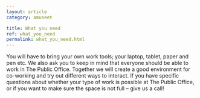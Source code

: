 ```yaml
---
layout: article
category: amuseet

title: What you need
ref: what_you_need
permalink: what_you_need.html
---
```


You will have to bring your own work tools; your laptop, tablet, paper and pen etc. We also ask you to keep in mind that everyone should be able to work in The Public Office. Together we will create a good environment for co-working and try out different ways to interact.  If you have specific questions about whether your type of work is possible at The Public Office, or if you want to make sure the space is not full – give us a call!